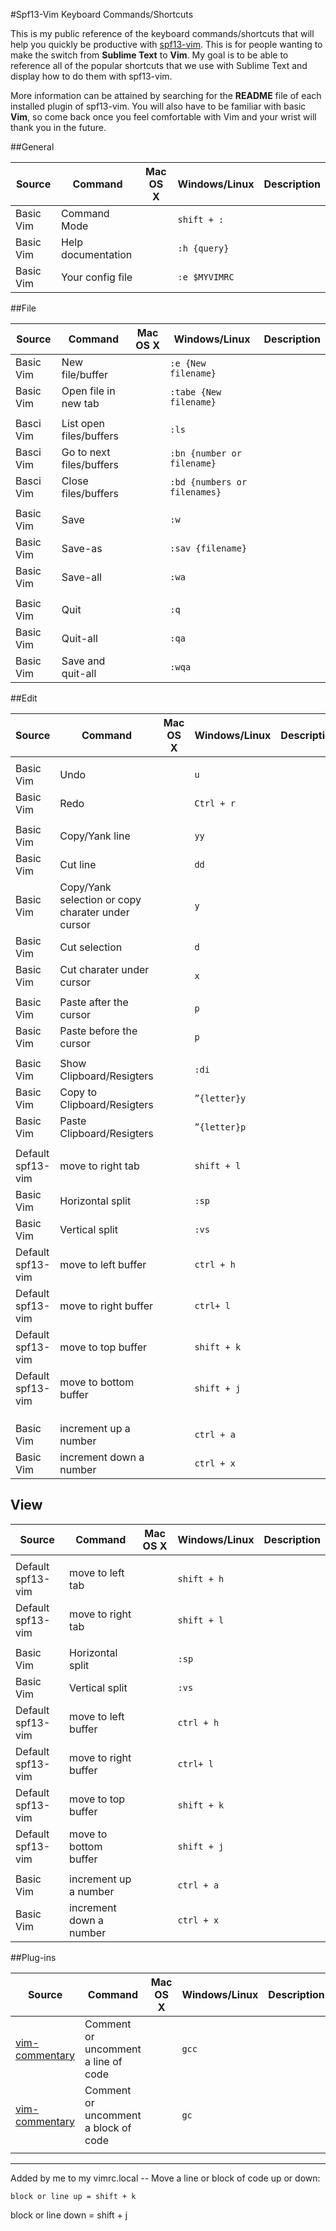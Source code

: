 #Spf13-Vim Keyboard Commands/Shortcuts

This is my public reference of the keyboard commands/shortcuts that will help you quickly be productive with [spf13-vim](https://github.com/spf13/spf13-vim).
This is for people wanting to make the switch from **Sublime Text** to **Vim**. My goal is to be able to reference all of the popular
shortcuts that we use with Sublime Text and display how to do them with spf13-vim.

More information can be attained by searching for the **README** file of each installed plugin of spf13-vim. You will
also have to be familiar with basic **Vim**, so come back once you feel comfortable with Vim and your wrist will thank you in the future.

##General

| Source          | Command            | Mac OS X | Windows/Linux     | Description |
| ---------       | --------           | -------  | --------------    |----------   |
| Basic Vim       | Command Mode       |          | `shift + :`       |             |
| Basic Vim       | Help documentation |          | `:h {query}`      |             |
| Basic Vim       | Your config file   |          | `:e $MYVIMRC`     |             |

##File

| Source            | Command                 | Mac OS X | Windows/Linux               | Description |
| ---------         | ----------------------  | -------  | ----------------            | ----------  |
| Basic Vim         | New file/buffer         |          | `:e {New filename}`         |             |
| Basic Vim         | Open file in new tab    |          | `:tabe {New filename}`      |             |
|                   |                         |          |                             |             |
| Basci Vim         | List open files/buffers |          | `:ls`                       |             |
| Basci Vim         | Go to next files/buffers|          | `:bn {number or filename}`  |             |
| Basci Vim         | Close files/buffers     |          | `:bd {numbers or filenames}`|             |
|                   |                         |          |                             |             |
| Basic Vim         | Save                    |          | `:w`                        |             |
| Basic Vim         | Save-as                 |          | `:sav {filename}`           |             |
| Basic Vim         | Save-all                |          | `:wa`                       |             |
|                   |                         |          |                             |             |
| Basic Vim         | Quit                    |          | `:q`                        |             |
| Basic Vim         | Quit-all                |          | `:qa`                       |             |
| Basic Vim         | Save and quit-all       |          | `:wqa`                      |             |

##Edit

| Source            | Command                                           | Mac OS X                 | Windows/Linux         | Description |
| ---------         | ----------------------                            | -------                  | ----------------      | ----------  |
|                   |                                                   |                          |                       |             |
| Basic Vim         | Undo                                              |                          | `u`                   |             |
| Basic Vim         | Redo                                              |                          | `Ctrl + r`            |             |
|                   |                                                   |                          |                       |             |
| Basic Vim         | Copy/Yank line                                    |                          | `yy`                  |             |
| Basic Vim         | Cut line                                          |                          | `dd`                  |             |
| Basic Vim         | Copy/Yank selection or copy charater under cursor |                          | `y`                   |             |
| Basic Vim         | Cut selection                                     |                          | `d`                   |             |
| Basic Vim         | Cut charater under cursor                         |                          | `x`                   |             |
|                   |                                                   |                          |                       |             |
| Basic Vim         | Paste after the cursor                            |                          | `p`                   |             |
| Basic Vim         | Paste before the cursor                           |                          | `p`                   |             |
|                   |                                                   |                          |                       |             |
| Basic Vim         | Show Clipboard/Resigters                          |                          | `:di`                 |             |
| Basic Vim         | Copy to Clipboard/Resigters                       |                          | `”{letter}y`          |             |
| Basic Vim         | Paste Clipboard/Resigters                         |                          | `”{letter}p`          |             |
|                   |                                                   |                          |                       |             |
| Default spf13-vim | move to right tab                                 |                          | `shift + l`           |             |
| Basic Vim         | Horizontal split                                  |                          | `:sp`                 |             |
| Basic Vim         | Vertical split                                    |                          | `:vs`                 |             |
| Default spf13-vim | move to left buffer                               |                          | `ctrl + h`            |             |
| Default spf13-vim | move to right buffer                              |                          | `ctrl+ l`             |             |
| Default spf13-vim | move to top buffer                                |                          | `shift + k`           |             |
| Default spf13-vim | move to bottom buffer                             |                          | `shift + j`           |             |
|                   |                                                   |                          |                       |             |
|                   |                                                   |                          |                       |             |
|                   |                                                   |                          |                       |             |
| Basic Vim         | increment up a number                             |                          | `ctrl + a`            |             |
| Basic Vim         | increment down a number                           |                          | `ctrl + x`            |             |

## View

| Source            | Command                 | Mac OS X | Windows/Linux         | Description |
| ---------         | ----------------------  | -------  | ----------------      | ----------  |
|                   |                         |          |                       |             |
| Default spf13-vim | move to left tab        |          | `shift + h`           |             |
| Default spf13-vim | move to right tab       |          | `shift + l`           |             |
|                   |                         |          |                       |             |
| Basic Vim         | Horizontal split        |          | `:sp`                 |             |
| Basic Vim         | Vertical split          |          | `:vs`                 |             |
| Default spf13-vim | move to left buffer     |          | `ctrl + h`            |             |
| Default spf13-vim | move to right buffer    |          | `ctrl+ l`             |             |
| Default spf13-vim | move to top buffer      |          | `shift + k`           |             |
| Default spf13-vim | move to bottom buffer   |          | `shift + j`           |             |
|                   |                         |          |                       |             |
| Basic Vim         | increment up a number   |          | `ctrl + a`            |             |
| Basic Vim         | increment down a number |          | `ctrl + x`            |             |

##Plug-ins

| Source                                                    | Command                              | Mac OS X | Windows/Linux     | Description |
| ---------                                                 | --------                             | -------  | -----             |----------   |
| [vim-commentary](https://github.com/tpope/vim-commentary) | Comment or uncomment a line of code  |          | `gcc`             |             |
| [vim-commentary](https://github.com/tpope/vim-commentary) | Comment or uncomment a block of code |          | `gc`              |             |
|                                                           |                                      |          |                   |             |



-------------------------------------------------------------------------
Added by me to my vimrc.local -- Move a line or block of code up or down:

````
block or line up = shift + k

````
block or line down = shift + j

